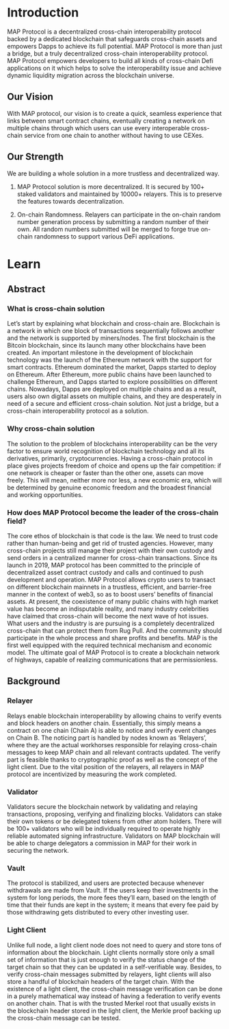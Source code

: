 # Introduction

MAP Protocol is a decentralized cross-chain interoperability protocol backed by a dedicated blockchain that safeguards cross-chain assets and empowers Dapps to achieve its full potential. MAP Protocol is more than just a bridge, but a truly decentralized cross-chain interoperability protocol. MAP Protocol empowers developers to build all kinds of cross-chain Defi applications on it which helps to solve the interoperability issue and achieve dynamic liquidity migration across the blockchain universe.

## Our Vision
With MAP protocol, our vision is to create a quick, seamless experience that links between smart contract chains, eventually creating a network on multiple chains through which users can use every interoperable cross-chain service from one chain to another without having to use CEXes.

## Our Strength

We are building a whole solution in a more trustless and decentralized way.

1. MAP Protocol solution is more decentralized. It is secured by 100+ staked validators and maintained by 10000+ relayers. This is to preserve the features towards decentralization.

2. On-chain Randomness. Relayers can participate in the on-chain random number generation process by submitting a random number of their own. All random numbers submitted will be merged to forge true on-chain randomness to support various DeFi applications.

# Learn
## Abstract

### What is cross-chain solution
Let’s start by explaining what blockchain and cross-chain are. Blockchain is a network in which one block of transactions sequentially follows another and the network is supported by miners/nodes. The first blockchain is the Bitcoin blockchain, since its launch many other blockchains have been created. An important milestone in the development of blockchain technology was the launch of the Ethereum network with the support for smart contracts. Ethereum dominated the market, Dapps started to deploy on Ethereum. After Ethereum, more public chains have been launched to challenge Ethereum, and Dapps started to explore possibilities on different chains. Nowadays, Dapps are deployed on multiple chains and as a result, users also own digital assets on multiple chains, and they are desperately in need of a secure and efficient cross-chain solution. Not just a bridge, but a cross-chain interoperability protocol as a solution.

###  Why cross-chain solution
The solution to the problem of blockchains interoperability can be the very factor to ensure world recognition of blockchain technology and all its derivatives, primarily, cryptocurrencies. Having a cross-chain protocol in place gives projects freedom of choice and opens up the fair competition: if one network is cheaper or faster than the other one, assets can move freely. This will mean, neither more nor less, a new economic era, which will be determined by genuine economic freedom and the broadest financial and working opportunities.

### How does MAP Protocol become the leader of the cross-chain field?
The core ethos of blockchain is that code is the law. We need to trust code rather than human-being and get rid of trusted agencies. However, many cross-chain projects still manage their project with their own custody and send orders in a centralized manner for cross-chain transactions.
Since its launch in 2019, MAP protocol has been committed to the principle of decentralized asset contract custody and calls and continued to push development and operation.
MAP Protocol allows crypto users to transact on different blockchain mainnets in a trustless, efficient, and barrier-free manner in the context of web3, so as to boost users’ benefits of financial assets. At present, the coexistence of many public chains with high market value has become an indisputable reality, and many industry celebrities have claimed that cross-chain will become the next wave of hot issues. What users and the industry is are pursuing is a completely decentralized cross-chain that can protect them from Rug Pull. And the community should participate in the whole process and share profits and benefits. MAP is the first well equipped with the required technical mechanism and economic model. The ultimate goal of MAP Protocol is to create a blockchain network of highways, capable of realizing communications that are permissionless.

## Background
### Relayer
Relays enable blockchain interoperability by allowing chains to verify events and block headers on another chain. Essentially, this simply means a contract on one chain (Chain A) is able to notice and verify event changes on Chain B. The noticing part is handled by nodes known as ‘Relayers’, where they are the actual workhorses responsible for relaying cross-chain messages to keep MAP chain and all relevant contracts updated. The verify part is feasible thanks to cryptographic proof as well as the concept of the light client. Due to the vital position of the relayers, all relayers in MAP protocol are incentivized by measuring the work completed.
### Validator
Validators secure the blockchain network by validating and relaying transactions, proposing, verifying and finalizing blocks. Validators can stake their own tokens or be delegated tokens from other atom holders. There will be 100+ validators who will be individually required to operate highly reliable automated signing infrastructure. Validators on MAP blockchain will be able to charge delegators a commission in MAP for their work in securing the network.
### Vault
The protocol is stabilized, and users are protected because whenever withdrawals are made from Vault. If the users keep their investments in the system for long periods, the more fees they’ll earn, based on the length of time that their funds are kept in the system; it means that every fee paid by those withdrawing gets distributed to every other investing user.
### Light Client
Unlike full node, a light client node does not need to query and store tons of information about the blockchain. Light clients normally store only a small set of information that is just enough to verify the status change of the target chain so that they can be updated in a self-verifiable way. Besides, to verify cross-chain messages submitted by relayers, light clients will also store a handful of blockchain headers of the target chain. With the existence of a light client, the cross-chain message verification can be done in a purely mathematical way instead of having a federation to verify events on another chain. That is with the trusted Merkel root that usually exists in the blockchain header stored in the light client, the Merkle proof backing up the cross-chain message can be tested.
